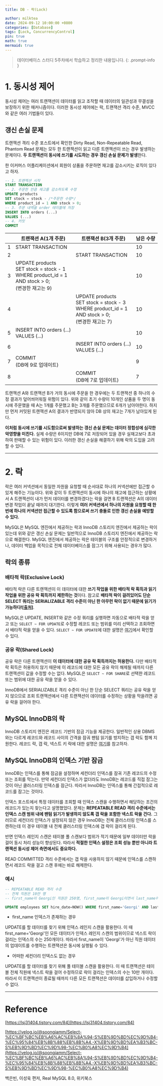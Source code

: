 ```yaml
---
title: DB - 락(Lock)

author: milktea
date: 2024-09-12 10:00:00 +0800
categories: [Database]
tags: [Lock, ConcurrencyControl]
pin: true
math: true
mermaid: true
---
```


> 데이터베이스 스터디 5주차에서 학습하고 정리한 내용입니다.
{: .prompt-info }


# 1. 동시성 제어

동시성 제어는 여러 트랜잭션이 데이터를 읽고 조작할 때 데이터의 일관성과 무결성을 보장하기 위한 매커니즘이다.
이러한 동시성 제어에는 락, 트랜잭션 격리 수준, MVCC와 같은 여러 기법들이 있다.

## 갱신 손실 문제

트랜잭션 격리 수준 포스트에서 확인한 Dirty Read, Non-Repeatable Read, Phantom Read 문제는 모두 한 트랜잭션이 읽고 다른 트랜잭션이 쓰는 경우 발생하는 문제이다.
**두 트랜잭션이 동시에 쓰기를 시도하는 경우 갱신 손실 문제가 발생**한다.

한 이커머스 어플리케이션에서 회원이 상품을 주문하면 재고를 감소시키는 로직이 있다고 하자.

```sql
-- 1. 트랜잭션 시작
START TRANSACTION
-- 2. 주문한 만큼 재고를 감소하도록 수정
UPDATE products
SET stock = stock - /*주문한 수량*/
WHERE product_id = 1 AND stock > 0;
-- 3. 주문 내역을 order 테이블에 저장
INSERT INTO orders (...)
VALUES (...)
-- 4. 커밋
COMMIT
```

|   | 트랜잭션 A(1개 주문)                                                                                    | 트랜잭션 B(3개 주문)                                                                                    | 남은 수량 |
|---|---------------------------------------------------------------------------------------------------------|---------------------------------------------------------------------------------------------------------|-----------|
| 1 | START TRANSACTION                                                                                       |                                                                                                         | 10        |
| 2 |                                                                                                         | START TRANSACTION                                                                                       | 10        |
| 3 | UPDATE products<br>SET stock = stock - 1<br>WHERE product_id = 1<br>AND stock > 0;<br>(변경한 재고는 9) |                                                                                                         | 10        |
| 4 |                                                                                                         | UPDATE products<br>SET stock = stock - 3<br>WHERE product_id = 1<br>AND stock > 0;<br>(변경한 재고는 7) | 10        |
| 5 | INSERT INTO orders (...)<br>VALUES (...)                                                                |                                                                                                         | 10        |
| 6 |                                                                                                         | INSERT INTO orders (...)<br>VALUES (...)                                                                | 10        |
| 7 | COMMIT<br>(DB에 9로 업데이트)                                                                           |                                                                                                         | 9         |
| 8 |                                                                                                         | COMMIT<br>(DB에 7로 업데이트)                                                                           | 7         |

트랜잭션 A와 트랜잭션 B가 거의 동시에 주문을 한 경우에는 두 트랜잭션 중 하나의 수정 결과가 덮어씌어워질 위험이 있다.
위와 같이 초기 수량이 10개인 상품을 두 명이 동시에 주문했을 때 A는 1개를 주문했고 B는 3개를 주문했으므로 6개가 남아야한다.
하지만 먼저 커밋된 트랜잭션 A의 결과가 반영되지 않아 DB 상의 재고는 7개가 남아있게 된다.

**이처럼 동시에 쓰기를 시도함으로써 발생하는 갱신 손실 문제는 데이터 정합성에 심각한 악영향을 미친다.**
실제 수량은 6이지만 DB에 7로 저장되어 있을 경우 실재고보다 초과하여 판매할 수 있는 위험이 있다.
이러한 갱신 손실을 해결하기 위해 락의 도입을 고려할 수 있다.

---
# 2. 락

락은 여러 커넥션에서 동일한 자원을 요청할 때 순서대로 하나의 커넥션에만 접근할 수 있게 해주는 기능이다.
위와 같이 두 트랜잭션이 동시에 하나의 재고에 접근하는 상황에서 A 트랜잭션이 내가 먼저 데이터를 변경하겠다는 락을 걸면 B 트랜잭션은 A의 데이터 변경 작업이 끝날 때까지 대기한다.
이렇게 **여러 커넥션에서 하나의 자원을 요청할 때 한번에 하나의 커넥션만 접근할 수 있도록 함으로써 쓰기 충돌로 인한 갱신 손실을 예방할 수 있다.**

MySQL은 MySQL 엔진에서 제공하는 락과 InnoDB 스토리지 엔진에서 제공하는 락이 있는데 위와 같은 갱신 손실 문제는 일반적으로 InnoDB 스토리지 엔진에서 제공하는 락으로 해결한다.
MySQL 엔진에서 제공하는 락은 테이블의 구조를 안정적으로 변경하거나, 데이터 백업을 목적으로 전체 데이터베이스를 잠그기 위해 사용되는 경우가 많다.

## 락의 종류

### 배타적 락(Exclusive Lock)

배타적 락은 다른 트랜잭션이 이 데이터에 대한 **쓰기 작업을 위한 배타적 락 획득과 읽기 작업을 위한 공유 락 획득까지 제한하는 것**이다.
참고로 **배타적 락이 걸려있어도 단순 SELECT 쿼리는 SERIALIZABLE 격리 수준이 아닌 한 아무런 락이 없기 때문에 읽기가 가능하다\![[출처]](https://velog.io/@soongjamm/Select-%EC%BF%BC%EB%A6%AC%EB%8A%94-S%EB%9D%BD%EC%9D%B4-%EC%95%84%EB%8B%88%EB%8B%A4.-X%EB%9D%BD%EA%B3%BC-S%EB%9D%BD%EC%9D%98-%EC%B0%A8%EC%9D%B4)**.

MySQL은 UPDATE, INSERT와 같은 수정 쿼리를 실행하면 자동으로 배타적 락을 얻고 또는 `SELECT ~ FOR UPDATE`로 수정할 레코드 또는 범위를 미리 선택하고 조회하면서 배타적 락을 얻을 수 있다.
`SELECT ~ FOR UPDATE`에 대한 설명은 [여기](https://milktea24.github.io/posts/database-study-2-4/#innodb%EC%9D%98-for-update-locking)에서 확인할 수 있다.

### 공유 락(Shared Lock)

공유 락은 다른 트랜잭션이 **이 데이터에 대한 공유 락 획득까지는 허용한다.**
다만 배타적 락 획득은 허용하지 않기 때문에 이 레코드에 대한 모든 공유 락이 해제될 때까지 다른 트랜잭션이 값을 수정할 수는 없다.
MySQL은 `SELECT ~ FOR SHARE`로 선택한 레코드 또는 범위에 대한 공유 락을 얻을 수 있다.

InnoDB에서 SERIALIZABLE 격리 수준이 아닌 한 단순 SELECT 쿼리는 공유 락을 얻지 않으므로 조회 트랜잭션에서 다른 트랜잭션이 데이터를 수정하는 상황을 막을려면 공유 락을 걸어야 한다.

## MySQL InnoDB의 락

InnoDB 스토리지 엔진은 레코드 기반의 잠금 기능을 제공한다.
일반적인 상용 DBMS와는 다르게 레코드와 레코드 사이의 간격을 잠궈 팬텀 읽기를 방지하는 갭 락도 함께 지원한다.
레코드 락, 갭 락, 넥스트 키 락에 대한 설명은 [여기](https://milktea24.github.io/posts/database-study-2-4/#innodb%EC%9D%98-for-update-locking)를 참고하자.

## MySQL InnoDB의 인덱스 기반 잠금

InnoDB는 인덱스를 통해 잠금을 설정하며 세컨더리 인덱스를 잠궈 기존 레코드의 수정 또는 조회를 막는다.
만약 세컨더리 인덱스가 없더라도 InnoDB는 레코드를 직접 잠그는 것이 아닌 클러스터링 인덱스를 잠근다.
따라서 InnoDB는 인덱스를 통해 간접적으로 레코드를 잠그는 것이다.

인덱스 포스트에서 특정 데이터를 조회할 때 인덱스 스캔을 수행하면서 해당하는 조건의 레코드가 있는지 찾는다고 설명했었다.
문제는 **REPEATABLE READ 격리 수준에서는 인덱스 스캔 범위 내에 팬텀 읽기가 발생하지 않도록 갭 락을 포함한 넥스트 락을 건다.**
그러므로 세컨더리 인덱스가 설정되지 않은 경우 InnoDB는 전체 클러스터링 인덱스를 스캔하는데 이 경우 테이블 내 전체 클러스터링 인덱스에 갭 락이 걸리게 된다.

반면 인덱스 레인지 스캔은 테이블 풀 스캔보다 범위가 적기 때문에 일부 데이터만 락을 걸어 동시 처리 성능이 향상된다.
따라서 **적절한 인덱스 설정은 조회 성능 뿐만 아니라 트랜잭션 동시성 제어 측면에서도 중요하다.**

READ COMMITTED 격리 수준에서는 갭 락을 사용하지 않기 때문에 인덱스를 스캔하면서 레코드 락을 걸고 스캔 후에는 바로 해제한다.

### 예시
```sql
-- REPEATABLE READ 격리 수준
-- 전체 직원은 10만 명
-- first_name이 Georgi인 직원은 250명, first_name이 Georgi이면서 last_name이 Klassen인 직원은 1명이다.

UPDATE employees SET hire_date=NOW() WHERE first_name='Georgi' AND last_name='Klassen';
```

- first_name 인덱스가 존재하는 경우

UPDATE를 할 데이터를 찾기 위해 인덱스 레인지 스캔을 활용한다.
이 때 first_name='Georgi'인 모든 데이터가 인덱스 레인지 스캔의 범위이므로 넥스트 락이 걸리는 인덱스의 수는 250개이다.
따라서 first_name이 'Georgi'가 아닌 직원 데이터의 업데이트를 수행하는 트랜잭션은 동시에 실행될 수 있다.

- 어떠한 세컨더리 인덱스도 없는 경우
 
UPDATE를 할 데이터를 찾기 위해 풀 테이블 스캔을 활용한다.
이 때 트랜잭션은 테이블 전체 직원에 넥스트 락을 걸어 수정하므로 락이 걸리는 인덱스의 수는 10만 개이다.
따라서 이 트랜잭션이 종료될 때까지 다른 모든 트랜잭션은 데이터를 삽입하거나 수정할 수 없다.


---
# Reference
[https://lsj31404.tistory.com/84](https://lsj31404.tistory.com/84)

[https://velog.io/@soongjamm/Select-%EC%BF%BC%EB%A6%AC%EB%8A%94-S%EB%9D%BD%EC%9D%B4-%EC%95%84%EB%8B%88%EB%8B%A4.-X%EB%9D%BD%EA%B3%BC-S%EB%9D%BD%EC%9D%98-%EC%B0%A8%EC%9D%B4](https://velog.io/@soongjamm/Select-%EC%BF%BC%EB%A6%AC%EB%8A%94-S%EB%9D%BD%EC%9D%B4-%EC%95%84%EB%8B%88%EB%8B%A4.-X%EB%9D%BD%EA%B3%BC-S%EB%9D%BD%EC%9D%98-%EC%B0%A8%EC%9D%B4)

백은빈, 이성욱 편저, Real MySQL 8.0, 위키북스

